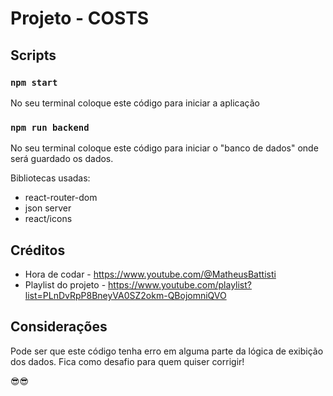 # Projeto - COSTS 

## Scripts

### `npm start`
No seu terminal coloque este código para iniciar a aplicação

### `npm run backend`
No seu terminal coloque este código para iniciar o "banco de dados" onde será guardado os dados.

Bibliotecas usadas: 
- react-router-dom 
- json server
- react/icons

## Créditos
- Hora de codar - https://www.youtube.com/@MatheusBattisti
- Playlist do projeto - https://www.youtube.com/playlist?list=PLnDvRpP8BneyVA0SZ2okm-QBojomniQVO

## Considerações
Pode ser que este código tenha erro em alguma parte da lógica de exibição dos dados. Fica como desafio para quem quiser corrigir!

😎😎
